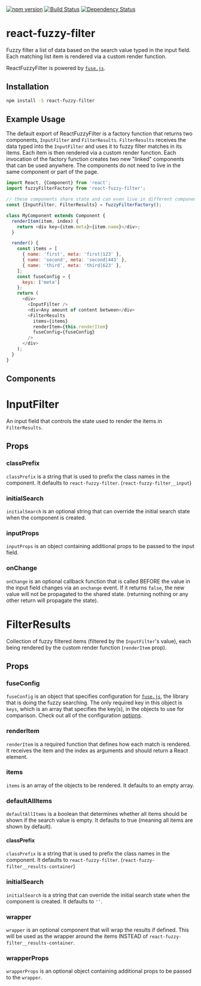 [![npm version](https://badge.fury.io/js/react-fuzzy-filter.svg)](http://badge.fury.io/js/react-fuzzy-filter)
[![Build Status](https://secure.travis-ci.org/jdlehman/react-fuzzy-filter.svg?branch=master)](http://travis-ci.org/jdlehman/react-fuzzy-filter)
[![Dependency Status](https://david-dm.org/jdlehman/react-fuzzy-filter.svg)](https://david-dm.org/jdlehman/react-fuzzy-filter)

# react-fuzzy-filter

Fuzzy filter a list of data based on the search value typed in the input field. Each matching list item is rendered via a custom render function.

ReactFuzzyFilter is powered by [`fuse.js`](https://github.com/krisk/Fuse).

## Installation

```sh
npm install -S react-fuzzy-filter
```

## Example Usage

The default export of ReactFuzzyFilter is a factory function that returns two components, `InputFilter` and `FilterResults`. `FilterResults` receives the data typed into the `InputFilter` and uses it to fuzzy filter matches in its items. Each item is then rendered via a custom render function. Each invocation of the factory function creates two new "linked" components that can be used anywhere. The components do not need to live in the same component or part of the page.

```js
import React, {Component} from 'react';
import fuzzyFilterFactory from 'react-fuzzy-filter';

// these components share state and can even live in different components
const {InputFilter, FilterResults} = fuzzyFilterFactory();

class MyComponent extends Component {
  renderItem(item, index) {
    return <div key={item.meta}>{item.name}</div>;
  }

  render() {
    const items = [
      { name: 'first', meta: 'first|123' },
      { name: 'second', meta: 'second|443' },
      { name: 'third', meta: 'third|623' },
    ];
    const fuseConfig = {
      keys: ['meta']
    };
    return (
      <div>
        <InputFilter />
        <div>Any amount of content between</div>
        <FilterResults
          items={items}
          renderItem={this.renderItem}
          fuseConfig={fuseConfig}
        />
      </div>
    );
  }
}
```

## Components

# InputFilter

An input field that controls the state used to render the items in `FilterResults`.

## Props

### classPrefix

`classPrefix` is a string that is used to prefix the class names in the component. It defaults to `react-fuzzy-filter`. (`react-fuzzy-filter__input`)

### initialSearch

`initialSearch` is an optional string that can override the initial search state when the component is created.

### inputProps

`inputProps` is an object containing additional props to be passed to the input field.

### onChange

`onChange` is an optional callback function that is called BEFORE the value in the input field changes via an `onchange` event. If it returns `false`, the new value will not be propagated to the shared state. (returning nothing or any other return will propagate the state).


# FilterResults

Collection of fuzzy filtered items (filtered by the `InputFilter`'s value), each being rendered by the custom render function (`renderItem` prop).

## Props

### fuseConfig

`fuseConfig` is an object that specifies configuration for [`fuse.js`](https://github.com/krisk/Fuse), the library that is doing the fuzzy searching. The only required key in this object is `keys`, which is an array that specifies the key(s), in the objects to use for comparison. Check out all of the configuration [options](https://github.com/krisk/Fuse#options).

### renderItem

`renderItem` is a required function that defines how each match is rendered. It receives the item and the index as arguments and should return a React element.

### items

`items` is an array of the objects to be rendered. It defaults to an empty array.

### defaultAllItems

`defaultAllItems` is a boolean that determines whether all items should be shown if the search value is empty. It defaults to true (meaning all items are shown by default).

#### classPrefix

`classPrefix` is a string that is used to prefix the class names in the component. It defaults to `react-fuzzy-filter`. (`react-fuzzy-filter__results-container`)


### initialSearch

`initialSearch` is a string that can override the initial search state when the component is created. It defaults to `''`.

### wrapper

`wrapper` is an optional component that will wrap the results if defined. This will be used as the wrapper around the items INSTEAD of `react-fuzzy-filter__results-container`.

### wrapperProps

`wrapperProps` is an optional object containing additional props to be passed to the `wrapper`.

